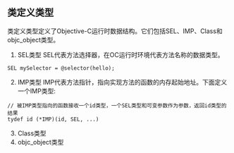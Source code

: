 
## 类定义类型
类定义类型定义了Objective-C运行时数据结构。它们包括SEL、IMP、Class和objc_object类型。

1. SEL类型
SEL代表方法选择器，在OC运行时环境代表方法名称的数据类型。

```
SEL mySelector = @selector(hello);
```
2. IMP类型
IMP代表方法指针，指向实现方法的函数的内存起始地址。下面定义一个IMP类型:

```
// 被IMP类型指向的函数接收一个id类型，一个SEL类型和可变参数作为参数，返回id类型的结果
tydef id (*IMP)(id, SEL, ...)

```
3. Class类型
4. objc_object类型


